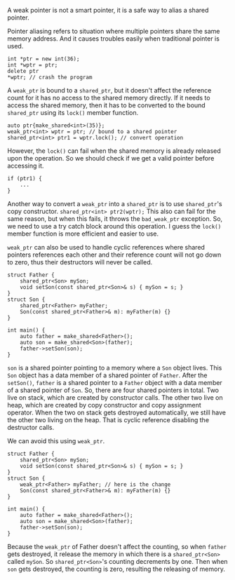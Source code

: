 
A weak pointer is not a smart pointer, it is a safe way to alias a shared pointer.

Pointer aliasing refers to situation where multiple pointers share the same memory address. And it causes troubles easily when traditional pointer is used.
```
int *ptr = new int(36);
int *wptr = ptr;
delete ptr
*wptr; // crash the program
```

A `weak_ptr` is bound to a `shared_ptr`, but it doesn't affect the reference count for it has no access to the shared memory directly. If it needs to access the shared memory, then it has to be converted to the bound `shared_ptr` using its `lock()` member function.
```
auto ptr{make_shared<int>(35)};
weak_ptr<int> wptr = ptr; // bound to a shared pointer
shared_ptr<int> ptr1 = wptr.lock(); // convert operation
```
However, the `lock()` can fail when the shared memory is already released upon the operation. So we should check if we get a valid pointer before accessing it.
```
if (ptr1) {
	...
}
```

Another way to convert a `weak_ptr` into a `shared_ptr` is to use `shared_ptr`'s copy constructor.
`shared_ptr<int> ptr2(wptr);`
This also can fail for the same reason, but when this fails, it throws the `bad_weak_ptr` exception. So, we need to use a try catch block around this operation. I guess the `lock()` member function is more efficient and easier to use.


`weak_ptr` can also be used to handle cyclic references where shared pointers references each other and their reference count will not go down to zero, thus their destructors will never be called.
```
struct Father {
	shared_ptr<Son> mySon;
	void setSon(const shared_ptr<Son>& s) { mySon = s; }
}
struct Son {
	shared_ptr<Father> myFather;
	Son(const shared_ptr<Father>& m): myFather(m) {}
}

int main() {
	auto father = make_shared<Father>();
	auto son = make_shared<Son>(father);
	father->setSon(son);
}
```
`son` is a shared pointer pointing to a memory where a `Son` object lives. This `Son` object has a data member of a shared pointer of `Father`. After the `setSon()`, `father` is a shared pointer to a `Father` object with a data member of a shared pointer of `Son`. So, there are four shared pointers in total. Two live on stack, which are created by constructor calls. The other two live on heap, which are created by copy constructor and copy assignment operator. When the two on stack gets destroyed automatically, we still have the other two living on the heap. That is cyclic reference disabling the destructor calls.

We can avoid this using `weak_ptr`.
```
struct Father {
	shared_ptr<Son> mySon;
	void setSon(const shared_ptr<Son>& s) { mySon = s; }
}
struct Son {
	weak_ptr<Father> myFather; // here is the change
	Son(const shared_ptr<Father>& m): myFather(m) {}
}

int main() {
	auto father = make_shared<Father>();
	auto son = make_shared<Son>(father);
	father->setSon(son);
}
```
Because the `weak_ptr` of Father doesn't affect the counting, so when `father` gets destroyed, it release the memory in which there is a `shared_ptr<Son>` called `mySon`. So `shared_ptr<Son>`'s counting decrements by one. Then when `son` gets destroyed, the counting is zero, resulting the releasing of memory.
